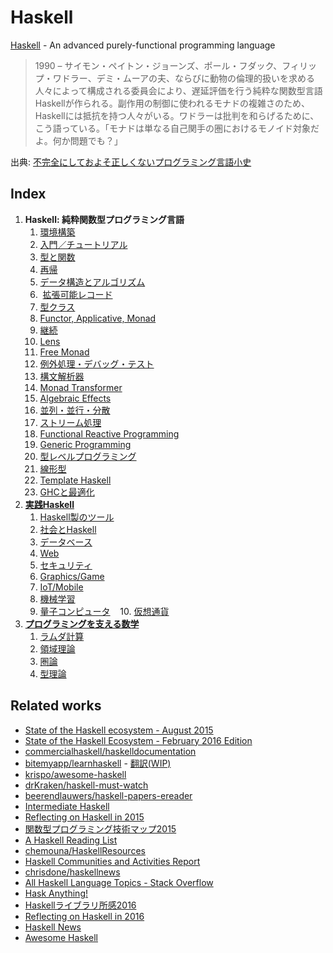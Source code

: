# Haskell
[Haskell](https://www.haskell.org/) - An advanced purely-functional programming language

> 1990 – サイモン・ペイトン・ジョーンズ、ポール・フダック、フィリップ・ワドラー、デミ・ムーアの夫、ならびに動物の倫理的扱いを求める人々によって構成される委員会により、遅延評価を行う純粋な関数型言語Haskellが作られる。副作用の制御に使われるモナドの複雑さのため、Haskellには抵抗を持つ人々がいる。ワドラーは批判を和らげるために、こう語っている。「モナドは単なる自己関手の圏におけるモノイド対象だよ。何か問題でも？」

出典: [不完全にしておよそ正しくないプログラミング言語小史](http://www.aoky.net/articles/james_iry/brief-incomplete-and-mostly-wrong.htm)

## Index
1. **Haskell: 純粋関数型プログラミング言語**
    1.  [環境構築](docs/environment.md)
    2.  [入門／チュートリアル](docs/tutorial.md)
    3.  [型と関数](docs/type-and-function.md)
    4.  [再帰](docs/recursion.md)
    5.  [データ構造とアルゴリズム](docs/data-structures-and-algorithms.md)
    6.  [拡張可能レコード](docs/extensible-record.md)
    7.  [型クラス](docs/type-class-and-abstraction.md)
    8.  [Functor, Applicative, Monad](docs/functor-applicative-monad.md)
    9.  [継続](docs/continuation.md)
    10. [Lens](docs/lens.md)
    11. [Free Monad](docs/free-monad.md)
    12. [例外処理・デバッグ・テスト](docs/test-and-debug.md)
    13. [構文解析器](docs/parser.md)
    14. [Monad Transformer](docs/monad-transformers.md)
    15. [Algebraic Effects](docs/algebraic-effects.md)
    16. [並列・並行・分散](docs/parallel-and-concurrent-programming.md)
    17. [ストリーム処理](docs/streaming-data-processing.md)
    18. [Functional Reactive Programming](docs/functional-reactive-programming.md)
    19. [Generic Programming](docs/generic-programming.md)
    20. [型レベルプログラミング](docs/type-level-programming.md)
    21. [線形型](docs/linear-type.md)
    22. [Template Haskell](docs/template-haskell.md)
    23. [GHCと最適化](docs/ghc.md)
2. [**実践Haskell**](docs/practical-haskell.md)
    1.  [Haskell製のツール](docs/haskell-made-tools.md)
    2.  [社会とHaskell](docs/society-and-haskell.md)
    3.  [データベース](docs/database.md)
    4.  [Web](docs/web.md)
    5.  [セキュリティ](docs/security.md)
    6.  [Graphics/Game](docs/graphics.md)
    7.  [IoT/Mobile](docs/mobile.md)
    8.  [機械学習](docs/machine-learning.md)
    9.  [量子コンピュータ](docs/quantum-computing.md)
    10. [仮想通貨](docs/cryptocurrency.md)
3. [**プログラミングを支える数学**](docs/math.md)
    1. [ラムダ計算](docs/lambda-calculus.md)
    2. [領域理論](docs/domain-theory.md)
    3. [圏論](docs/category-theory.md)
    4. [型理論](docs/type-theory.md)

## Related works
* [State of the Haskell ecosystem - August 2015](http://www.haskellforall.com/2015/08/state-of-haskell-ecosystem-august-2015.html)
* [State of the Haskell Ecosystem - February 2016 Edition](http://www.haskellforall.com/2016/02/state-of-haskell-ecosystem-february.html)
* [commercialhaskell/haskelldocumentation](https://github.com/commercialhaskell/haskelldocumentation)
* [bitemyapp/learnhaskell](https://github.com/bitemyapp/learnhaskell) - [翻訳(WIP)](https://github.com/fujimura/learnhaskell/tree/japanese)
* [krispo/awesome-haskell](https://github.com/krispo/awesome-haskell)
* [drKraken/haskell-must-watch](https://github.com/drKraken/haskell-must-watch)
* [beerendlauwers/haskell-papers-ereader](https://github.com/beerendlauwers/haskell-papers-ereader)
* [Intermediate Haskell](https://www.fpcomplete.com/user/commercial/outline/intermediate-haskell)
* [Reflecting on Haskell in 2015](http://www.stephendiehl.com/posts/haskell_2016.html)
* [関数型プログラミング技術マップ2015](http://modegramming.blogspot.jp/2015/09/2015.html)
* [A Haskell Reading List](http://www.stephendiehl.com/posts/essential_haskell.html)
* [chemouna/HaskellResources](https://github.com/chemouna/HaskellResources)
* [Haskell Communities and Activities Report](https://wiki.haskell.org/Haskell_Communities_and_Activities_Report)
* [chrisdone/haskellnews](https://github.com/chrisdone/haskellnews)
* [All Haskell Language Topics - Stack Overflow](http://stackoverflow.com/documentation/haskell/topics)
* [Hask Anything!](http://haskanything.com/)
* [Haskellライブラリ所感2016](http://syocy.hatenablog.com/entry/haskell-library-2016)
* [Reflecting on Haskell in 2016](http://www.stephendiehl.com/posts/haskell_2017.html)
* [Haskell News](http://haskellnews.org/)
* [Awesome Haskell](https://haskell.libhunt.com/)
